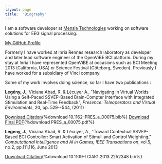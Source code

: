 ```yaml
---
layout: page
title:  "Biography"
---
```



I am a software developer at [Mensia Technologies](http://mensiatech.com) working on software solutions for EEG signal processing.

[My GitHub Profile](https://github.com/yoz-y)

Formerly I have worked at Inria Rennes research laboratory as developer and later lead software engineer of the OpenViBE BCI platform. During my stay at Inria I have represented OpenViBE at occasions such as BCI Meeting 2013 (California, USA) or Science Festival (Göteborg, Sweden). Previously I have worked for a subsidiary of Vinci company.

Some of my work involves doing science, so far I have two publications :

**Legény, J.**, Viciana Abad, R. &amp; Lécuyer A., "Navigating in Virtual Worlds Using a Self-Paced SSVEP-Based Brain-Compter Interface with Integrated Stimulation and Real-Time Feedback", *Presence: Teleoperators and Virtual Environments*, 20, pp. 529--544, (2011)

[Download Citation](/files/papers/10.1162-PRES_a_00075.bib){%download 10.1162-PRES_a_00075.bib%}
[Download Final PDF](/files/papers/PRES_a_00075.pdf){%download PRES_a_00075.pdf%}

**Legeny, J.**, Viciana Abad, R. &amp; Lécuyer, A., "Toward Contextual SSVEP-Based BCI Controller: Smart Activation of Stimuli and Control Weighting," *Computational Intelligence and AI in Games, IEEE Transactions on*, vol.5, no.2, pp.111,116, June 2013

[Download Citation](/files/papers/10.1109-TCIAIG.2013.2252348.bib){%download 10.1109-TCIAIG.2013.2252348.bib%}